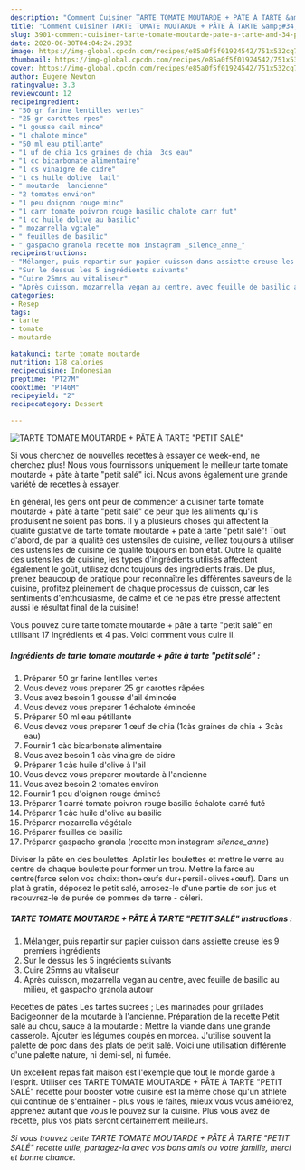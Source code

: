 ```yaml
---
description: "Comment Cuisiner TARTE TOMATE MOUTARDE + PÂTE À TARTE &amp;#34;PETIT SALÉ&amp;#34;"
title: "Comment Cuisiner TARTE TOMATE MOUTARDE + PÂTE À TARTE &amp;#34;PETIT SALÉ&amp;#34;"
slug: 3901-comment-cuisiner-tarte-tomate-moutarde-pate-a-tarte-and-34-petit-sale-and-34
date: 2020-06-30T04:04:24.293Z
image: https://img-global.cpcdn.com/recipes/e85a0f5f01924542/751x532cq70/tarte-tomate-moutarde-pate-a-tarte-petit-sale-photo-principale-de-la-recette.jpg
thumbnail: https://img-global.cpcdn.com/recipes/e85a0f5f01924542/751x532cq70/tarte-tomate-moutarde-pate-a-tarte-petit-sale-photo-principale-de-la-recette.jpg
cover: https://img-global.cpcdn.com/recipes/e85a0f5f01924542/751x532cq70/tarte-tomate-moutarde-pate-a-tarte-petit-sale-photo-principale-de-la-recette.jpg
author: Eugene Newton
ratingvalue: 3.3
reviewcount: 12
recipeingredient:
- "50 gr farine lentilles vertes"
- "25 gr carottes rpes"
- "1 gousse dail mince"
- "1 chalote mince"
- "50 ml eau ptillante"
- "1 uf de chia 1cs graines de chia  3cs eau"
- "1 cc bicarbonate alimentaire"
- "1 cs vinaigre de cidre"
- "1 cs huile dolive  lail"
- " moutarde  lancienne"
- "2 tomates environ"
- "1 peu doignon rouge minc"
- "1 carr tomate poivron rouge basilic chalote carr fut"
- "1 cc huile dolive au basilic"
- " mozarrella vgtale"
- " feuilles de basilic"
- " gaspacho granola recette mon instagram _silence_anne_"
recipeinstructions:
- "Mélanger, puis repartir sur papier cuisson dans assiette creuse les 9 premiers ingrédients"
- "Sur le dessus les 5 ingrédients suivants"
- "Cuire 25mns au vitaliseur"
- "Après cuisson, mozarrella vegan au centre, avec feuille de basilic au milieu, et gaspacho granola autour"
categories:
- Resep
tags:
- tarte
- tomate
- moutarde

katakunci: tarte tomate moutarde 
nutrition: 178 calories
recipecuisine: Indonesian
preptime: "PT27M"
cooktime: "PT46M"
recipeyield: "2"
recipecategory: Dessert

---
```



![TARTE TOMATE MOUTARDE + PÂTE À TARTE &#34;PETIT SALÉ&#34;](https://img-global.cpcdn.com/recipes/e85a0f5f01924542/751x532cq70/tarte-tomate-moutarde-pate-a-tarte-petit-sale-photo-principale-de-la-recette.jpg)

Si vous cherchez de nouvelles recettes à essayer ce week-end, ne cherchez plus! Nous vous fournissons uniquement le meilleur tarte tomate moutarde + pâte à tarte &#34;petit salé&#34; ici. Nous avons également une grande variété de recettes à essayer.

En général, les gens ont peur de commencer à cuisiner tarte tomate moutarde + pâte à tarte &#34;petit salé&#34; de peur que les aliments qu'ils produisent ne soient pas bons. Il y a plusieurs choses qui affectent la qualité gustative de tarte tomate moutarde + pâte à tarte &#34;petit salé&#34;! Tout d'abord, de par la qualité des ustensiles de cuisine, veillez toujours à utiliser des ustensiles de cuisine de qualité toujours en bon état. Outre la qualité des ustensiles de cuisine, les types d'ingrédients utilisés affectent également le goût, utilisez donc toujours des ingrédients frais. De plus, prenez beaucoup de pratique pour reconnaître les différentes saveurs de la cuisine, profitez pleinement de chaque processus de cuisson, car les sentiments d'enthousiasme, de calme et de ne pas être pressé affectent aussi le résultat final de la cuisine!

<!--inarticleads1-->

Vous pouvez cuire tarte tomate moutarde + pâte à tarte &#34;petit salé&#34; en utilisant 17 Ingrédients et 4 pas. Voici comment vous cuire il.

##### Ingrédients de tarte tomate moutarde + pâte à tarte &#34;petit salé&#34; :

1. Préparer 50 gr farine lentilles vertes
1. Vous devez vous préparer 25 gr carottes râpées
1. Vous avez besoin 1 gousse d&#39;ail émincée
1. Vous devez vous préparer 1 échalote émincée
1. Préparer 50 ml eau pétillante
1. Vous devez vous préparer 1 œuf de chia (1càs graines de chia + 3càs eau)
1. Fournir 1 càc bicarbonate alimentaire
1. Vous avez besoin 1 càs vinaigre de cidre
1. Préparer 1 càs huile d&#39;olive à l&#39;ail
1. Vous devez vous préparer  moutarde à l&#39;ancienne
1. Vous avez besoin 2 tomates environ
1. Fournir 1 peu d&#39;oignon rouge émincé
1. Préparer 1 carré tomate poivron rouge basilic échalote carré futé
1. Préparer 1 càc huile d&#39;olive au basilic
1. Préparer  mozarrella végétale
1. Préparer  feuilles de basilic
1. Préparer  gaspacho granola (recette mon instagram _silence_anne_)


Diviser la pâte en des boulettes. Aplatir les boulettes et mettre le verre au centre de chaque boulette pour former un trou. Mettre la farce au centre(farce selon vos choix: thon+œufs dur+persil+olives+œuf). Dans un plat à gratin, déposez le petit salé, arrosez-le d&#39;une partie de son jus et recouvrez-le de purée de pommes de terre - céleri. 

<!--inarticleads2-->

##### TARTE TOMATE MOUTARDE + PÂTE À TARTE &#34;PETIT SALÉ&#34; instructions :

1. Mélanger, puis repartir sur papier cuisson dans assiette creuse les 9 premiers ingrédients
1. Sur le dessus les 5 ingrédients suivants
1. Cuire 25mns au vitaliseur
1. Après cuisson, mozarrella vegan au centre, avec feuille de basilic au milieu, et gaspacho granola autour


Recettes de pâtes Les tartes sucrées ; Les marinades pour grillades Badigeonner de la moutarde à l&#39;ancienne. Préparation de la recette Petit salé au chou, sauce à la moutarde : Mettre la viande dans une grande casserole. Ajouter les légumes coupés en morcea. J&#39;utilise souvent la palette de porc dans des plats de petit salé. Voici une utilisation différente d&#39;une palette nature, ni demi-sel, ni fumée. 

<!--inarticleads1-->

<p>
Un excellent repas fait maison est l'exemple que tout le monde garde à l'esprit. Utiliser ces TARTE TOMATE MOUTARDE + PÂTE À TARTE &#34;PETIT SALÉ&#34; recette pour booster votre cuisine est la même chose qu'un athlète qui continue de s'entraîner - plus vous le faites, mieux vous vous améliorez, apprenez autant que vous le pouvez sur la cuisine. Plus vous avez de recette, plus vos plats seront certainement meilleurs.
</p>

<p>
<i>Si vous trouvez cette TARTE TOMATE MOUTARDE + PÂTE À TARTE &#34;PETIT SALÉ&#34; recette utile, partagez-la avec vos bons amis ou votre famille, merci et bonne chance.</i>
</p>

